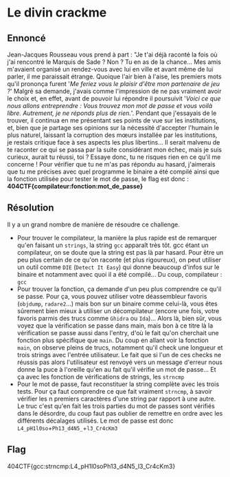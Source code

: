 # Le divin crackme

## Ennoncé

Jean-Jacques Rousseau vous prend à part :
"Je t'ai déjà raconté la fois où j'ai rencontré le Marquis de Sade ? Non ? Tu en as de la chance... Mes amis m'avaient organisé un rendez-vous avec lui en ville et avant même de lui parler, il me paraissait étrange. Quoique l'air bien à l'aise, les premiers mots qu'il prononça furent '_Me feriez vous le plaisir d'être mon partenaire de jeu ?_' Malgré sa demande, j'avais comme l'impression de ne pas vraiment avoir le choix et, en effet, avant de pouvoir lui répondre il poursuivit '_Voici ce que nous allons entreprendre : Vous trouvez mon mot de passe et vous voilà libre. Autrement, je ne réponds plus de rien._'. Pendant que j'essayais de le trouver, il continua en me présentant ses points de vue sur les institutions, et, bien que je partage ses opinions sur la nécessité d'accepter l'humain le plus naturel, laissant la corruption des mœurs installée par les institutions, je restais critique face à ses aspects les plus libertins...
Il serait malvenu de te raconter ce qui se passa par la suite considérant mon échec, mais je suis curieux, aurait tu réussi, toi ? Essaye donc, tu ne risques rien en ce qu'il me concerne ! Pour vérifier que tu ne m'as pas répondu au hasard, j'aimerais que tu me précises avec quel programme le binaire a été compilé ainsi que la fonction utilisée pour tester le mot de passe, le flag est donc :
**404CTF{compilateur:fonction:mot_de_passe}**

## Résolution

Il y a un grand nombre de manière de résoudre ce challenge.

- Pour trouver le compilateur, la manière la plus rapide est de remarquer qu'en faisant un `strings`, la string `gcc` apparaît très tôt. gcc étant un compilateur, on se doute que la string est pas là par hasard. Pour être un peu plus certain de ce qu'on raconte (et plus rigoureux), on peut utiliser un outil comme `DIE` (`Detect It Easy`) qui donne beaucoup d'infos sur le binaire et notamment avec quoi il a été compilé... Du coup, compilateur : `gcc`
- Pour trouver la fonction, ça demande d'un peu plus comprendre ce qu'il se passe. Pour ça, vous pouvez utiliser votre déassembleur favoris (`objdump`, `radare2`...) mais bon sur un binaire comme celui-là, vous êtes sûrement bien mieux à utiliser un décompilateur (encore une fois, votre favoris parmis des trucs comme `Ghidra` ou `Ida`)... Alors là, bien sûr, vous voyez que la vérification se passe dans main, mais bon à ce titre là la vérification se passe aussi dans l'entry, d'où le fait qu'on cherchait une fonction plus spécifique que `main`. Du coup en allant voir la fonction `main`, on observe pleins de trucs, notamment qu'il check une longueur et trois strings avec l'entrée utilisateur. Le fait que si l'un de ces checks ne réussis pas alors l'utilisateur est renvoyé vers un message d'erreur nous donne la puce à l'oreille qu'en au fait qu'il vérifie un mot de passe... Et ça avec les fonction de vérifications de strings, les `strncmp`
- Pour le mot de passe, faut reconstituer la string complète avec les trois tests. Pour ça faut comprendre ce que fait vraiment `strncmp`, à savoir vérifier les n premiers caractères d'une string par rapport à une autre. Le truc c'est qu'en fait les trois parties du mot de passes sont vérifiés dans le désordre, du coup faut pas oublier de remettre en ordre avec les différents décalages utilisés. Le mot de passe est donc `L4_pH1l0so`+`Ph13_d4N5_`+`l3_Cr4cKm3`

## Flag

404CTF{gcc:strncmp:L4_pH1l0soPh13_d4N5_l3_Cr4cKm3}

